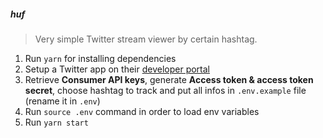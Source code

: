 ##### huf

> Very simple Twitter stream viewer by certain hashtag.

1. Run `yarn` for installing dependencies
2. Setup a Twitter app on their [developer portal](https://developer.twitter.com/en/apps)
3. Retrieve **Consumer API keys**, generate **Access token & access token secret**, choose hashtag to track and put all infos in `.env.example` file (rename it in `.env`)
4. Run `source .env` command in order to load env variables
5. Run `yarn start`
